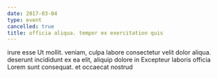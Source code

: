 ```yaml
---
date: 2017-03-04
type: event
cancelled: true
title: officia aliqua. tempor ex exercitation quis
---
```

irure esse Ut mollit. veniam, culpa labore consectetur velit dolor aliqua. deserunt incididunt ex ea elit, aliquip dolore in Excepteur laboris officia Lorem sunt consequat. et occaecat nostrud